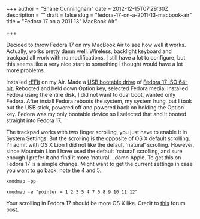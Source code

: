 +++
author = "Shane Cunningham"
date = 2012-12-15T07:29:30Z
description = ""
draft = false
slug = "fedora-17-on-a-2011-13-macbook-air"
title = "Fedora 17 on a 2011 13\" MacBook Air"

+++


Decided to throw Fedora 17 on my MacBook Air to see how well it works. Actually, works pretty damn well. Wireless, backlight keyboard and trackpad all work with no modifications. I still have a lot to configure, but this seems like a very nice start to something I thought would have a lot more problems.

Installed <a href="http://refit.sourceforge.net/">rEFIt</a> on my Air. Made a <a title="Convert .iso to .img and make bootable USB" href="http://cunninghamshane.com/convert-iso-to-img-and-make-bootable-usb/">USB bootable drive</a> of <a href="http://download.fedoraproject.org/pub/fedora/linux/releases/17/Fedora/x86_64/iso/Fedora-17-x86_64-DVD.iso">Fedora 17 ISO 64-bit</a>. Rebooted and held down Option key, selected Fedora media. Installed Fedora using the entire disk, I did not want to dual boot, wanted only Fedora. After install Fedora reboots the system, my system hung, but I took out the USB stick, powered off and powered back on holding the Option key. Fedora was my only bootable device so I selected that and it booted straight into Fedora 17.

The trackpad works with two finger scrolling, you just have to enable it in System Settings. But the scrolling is the opposite of OS X default scrolling. I'll admit with OS X Lion I did not like the default 'natural' scrolling. However, since Mountain Lion I have used the default 'natural' scrolling, and sure enough I prefer it and find it more 'natural'...damn Apple. To get this on Fedora 17 is a simple change. Might want to get the current settings in case you want to go back, note the 4 and 5.

<pre><code>xmodmap -pp

xmodmap -e "pointer = 1 2 3 5 4 7 6 8 9 10 11 12"</code></pre>
Your scrolling in Fedora 17 should be more OS X like. Credit to <a href="https://ask.fedoraproject.org/question/653/solved-is-there-a-way-to-have-mac-like-natural">this</a> forum post.
